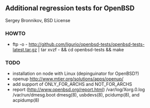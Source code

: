 ## Additional regression tests for OpenBSD 

Sergey Bronnikov, BSD License

### HOWTO

* ftp -o - http://github.com/ligurio/openbsd-tests/openbsd-tests-latest.tar.gz
		| tar xvzf - && cd openbsd-tests && make

### TODO

* installation on node with Linux (depinguinator for OpenBSD?)
* openup http://www.mtier.org/solutions/apps/openup/
* add support of ONLY_FOR_ARCHS and NOT_FOR_ARCHS
* report (http://www.openbsd.org/report.html)
	/var/log/Xorg.0.log
	/var/run/dmesg.boot
	dmesg(8), usbdevs(8), pcidump(8), and acpidump(8)
